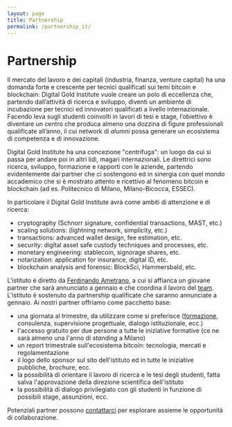 ```yaml
---
layout: page
title: Partnership
permalink: /partnership_it/
---
```


# Partnership

Il mercato del lavoro e dei capitali (industria, finanza, venture capital) ha una domanda forte e crescente per tecnici qualificati sui temi bitcoin e blockchain: Digital Gold Institute vuole creare un polo di eccellenza che, partendo dall’attività di ricerca e sviluppo, diventi un ambiente di incubazione per tecnici ed innovatori qualificati a livello internazionale. Facendo leva sugli studenti coinvolti in lavori di tesi e stage, l’obiettivo è diventare un centro che produca almeno una dozzina di figure professionali qualificate all’anno, il cui network di _alumni_ possa generare un ecosistema di competenza e di innovazione.

Digital Gold Institute ha una concezione "centrifuga": un luogo da cui si passa per andare poi in altri lidi, magari internazionali. Le direttrici sono ricerca, sviluppo, formazione e rapporti con le aziende, partendo evidentemente dai partner che ci sostengono ed in sinergia con quel mondo accademico che si è mostrato attento e ricettivo al fenomeno bitcoin e blockchain (ad es. Politecnico di Milano, Milano-Bicocca, ESSEC).

In particolare il Digital Gold Institute avrà come ambiti di attenzione e di ricerca:

- cryptography (Schnorr signature, confidential transactions, MAST, etc.)
- scaling solutions: (lightning network, simplicity, etc.)
- transactions: advanced wallet design, fee estimation, etc.
- security: digital asset safe custody techniques and processes, etc.
- monetary engineering: stablecoin, signorage shares, etc.
- notarization: application for insurance, digital ID, etc.
- blockchain analysis and forensic: BlockSci, Hammersbald, etc.

L'istituto è diretto da [Ferdinando Ametrano](https://www.ametrano.net/about/), a cui si affianca un giovane partner che sarà annunciato a gennaio e che coordina il lavoro del [team](/team/). L’istituto è sostenuto da partnership qualificate che saranno annunciate a gennaio. Ai nostri partner offriamo come pacchetto base:

- una giornata al trimestre, da utilizzare come si preferisce ([formazione](/training_it/), consulenza, supervisione progettuale, dialogo istituzionale, ecc.)
- l'accesso gratuito per due persone a tutte le iniziative formative (ce ne sarà almeno una l'anno di _standing_ a Milano)
- un report trimestrale sull'ecosistema bitcoin: tecnologia, mercati e regolamentazione
- il logo dello sponsor sul sito dell'istituto ed in tutte le iniziative pubbliche, brochure, ecc.
- la possibilità di orientare il lavoro di ricerca e le tesi degli studenti, fatta salva l'approvazione della direzione scientifica dell'istituto
- la possibilità di dialogo privilegiato con gli studenti in funzione di possibili stage, assunzioni, ecc.

Potenziali partner possono [contattarci](https://bit.ly/contact-dgi) per esplorare assieme le opportunità di collaborazione.

